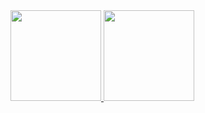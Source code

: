 <div>
  <a href="https://github.com/daniamarcelino">
  <img height="145em" src="https://github-readme-stats.vercel.app/api?username=daniamarcelino&show_icons=true&theme=dracula&include_all_commits=true&count_private=true"/>
  <img height="145em" src="https://github-readme-stats.vercel.app/api/top-langs/?username=daniamarcelino&layout=compact&langs_count=7&theme=dracula"/>
</div>
